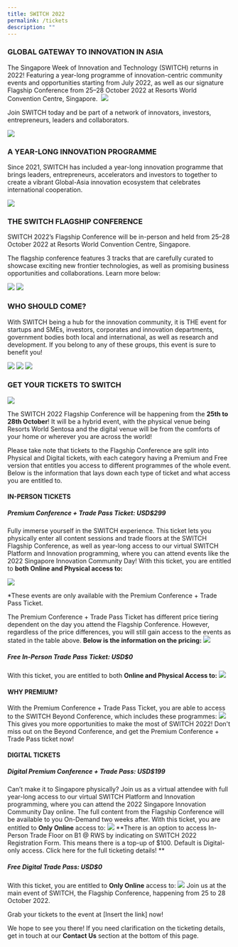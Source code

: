 ```yaml
---
title: SWITCH 2022
permalink: /tickets
description: ""
---
```

### **GLOBAL GATEWAY TO INNOVATION IN ASIA**
The Singapore Week of Innovation and Technology (SWITCH) returns in 2022! Featuring a year-long programme of innovation-centric community events and opportunities starting from July 2022, as well as our signature Flagship Conference from 25–28 October 2022 at Resorts World Convention Centre, Singapore. 
![](/images/SWITCH%202022%20Landing%20Page/SWITCH%20Components%20Infographic%20(2400%20×%201600%20px).png)

Join SWITCH today and be part of a network of innovators, investors, entrepreneurs, leaders and collaborators.

![](/images/SWITCH%202022%20Landing%20Page/SWITCH%202022%20Landing%20Page%20Intro.jpg)

### **A YEAR-LONG INNOVATION PROGRAMME**

Since 2021, SWITCH has included a year-long innovation programme that brings leaders, entrepreneurs, accelerators and investors to together to create a vibrant Global-Asia innovation ecosystem that celebrates international cooperation.

![](/images/SWITCH%202022%20Landing%20Page/SWITCH%20Timeline.png)

### **THE SWITCH FLAGSHIP CONFERENCE**
SWITCH 2022’s Flagship Conference will be in-person and held from 25–28 October 2022 at Resorts World Convention Centre, Singapore. 

  

The flagship conference features 3 tracks that are carefully curated to showcase exciting new frontier technologies, as well as promising business opportunities and collaborations. Learn more below:

![](/images/SWITCH%202022%20Landing%20Page/SWITCH%20Pillars%201.png)
![](/images/SWITCH%202022%20Landing%20Page/SWITCH%20Pillars%202.png)

### **WHO SHOULD COME?**
With SWITCH being a hub for the innovation community, it is THE event for startups and SMEs, investors, corporates and innovation departments, government bodies both local and international, as well as research and development. If you belong to any of these groups, this event is sure to benefit you!

![](/images/SWITCH%202022%20Landing%20Page/SWITCH%20Audiences%201.png)
![](/images/SWITCH%202022%20Landing%20Page/SWITCH%20Audiences%202.png)
![](/images/SWITCH%202022%20Landing%20Page/SWITCH%20Audiences%203.png)

### **GET YOUR TICKETS TO SWITCH** 
![](/images/SWITCH%202022%20Landing%20Page/SWITCH%20Ticketing%20Info%20.png)

The SWITCH 2022 Flagship Conference will be happening from the **25th to 28th October**! It will be a hybrid event, with the physical venue being Resorts World Sentosa and the digital venue will be from the comforts of your home or wherever you are across the world! 

  

Please take note that tickets to the Flagship Conference are split into Physical and Digital tickets, with each category having a Premium and Free version that entitles you access to different programmes of the whole event. Below is the information that lays down each type of ticket and what access you are entitled to.

#### **IN-PERSON TICKETS**
##### **Premium Conference + Trade Pass Ticket: USD$299**
Fully immerse yourself in the SWITCH experience. This ticket lets you physically enter all content sessions and trade floors at the SWITCH Flagship Conference, as well as year-long access to our virtual SWITCH Platform and Innovation programming, where you can attend events like the 2022 Singapore Innovation Community Day! With this ticket, you are entitled to **both Online and Physical access to:**

![](/images/SWITCH%202022%20Landing%20Page/Premium%20Conference%20&%20Trade%20Pass%20Ticket%20$299%20.png)

*These events are only available with the Premium Conference + Trade Pass Ticket.

 
The Premium Conference + Trade Pass Ticket has different price tiering dependent on the day you attend the Flagship Conference. However, regardless of the price differences, you will still gain access to the events as stated in the table above.
**Below is the information on the pricing:**
![](/images/SWITCH%202022%20Landing%20Page/Premium%20Conference%20&%20Trade%20Pass%20Ticket%20$299%20Price%20Breakdown.png)

##### **Free In-Person Trade Pass Ticket: USD$0**
With this ticket, you are entitled to both **Online and Physical Access to:**
![](/images/SWITCH%202022%20Landing%20Page/Free%20In-person%20Trade%20Pass%20Ticket%20$0%20.png)

#### **WHY PREMIUM?** 
With the Premium Conference + Trade Pass Ticket, you are able to access to the SWITCH Beyond Conference, which includes these programmes: 
![](/images/SWITCH%202022%20Landing%20Page/Why%20Premium.png)
This gives you more opportunities to make the most of SWITCH 2022! Don't miss out on the Beyond Conference, and get the Premium Conference + Trade Pass ticket now! 

#### **DIGITAL TICKETS**
##### Digital Premium Conference + Trade Pass: USD$199
Can’t make it to Singapore physically? Join us as a virtual attendee with full year-long access to our virtual SWITCH Platform and Innovation programming, where you can attend the 2022 Singapore Innovation Community Day online. The full content from the Flagship Conference will be available to you On-Demand two weeks after. With this ticket, you are entitled to **Only Online** access to:
![](/images/SWITCH%202022%20Landing%20Page/Digital%20Premium%20Conference%20&%20Trade%20Pass%20$199%20.png)
**There is an option to access In-Person Trade Floor on B1 @ RWS by indicating on SWITCH 2022 Registration Form. This means there is a top-up of $100. Default is Digital-only access. Click here for the full ticketing details!
**

##### **Free Digital Trade Pass: USD$0**
With this ticket, you are entitled to **Only Online** access to:
![](/images/SWITCH%202022%20Landing%20Page/Free%20Digital%20Trade%20Pass%20$0%20.png)
Join us at the main event of SWITCH, the Flagship Conference, happening from 25 to 28 October 2022. 

Grab your tickets to the event at [Insert the link] now!

We hope to see you there! If you need clarification on the ticketing details, get in touch at our **Contact Us** section at the bottom of this page.